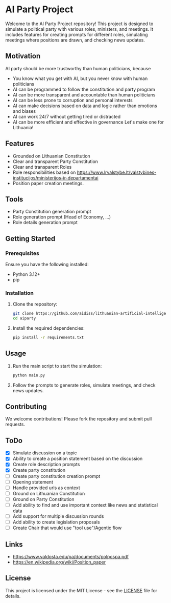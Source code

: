 # AI Party Project

Welcome to the AI Party Project repository! This project is designed to simulate a political party with various roles, ministers, and meetings. It includes features for creating prompts for different roles, simulating meetings where positions are drawn, and checking news updates.

## Motivation

AI party should be more trustworthy than human politicians, because
- You know what you get with AI, but you never know with human politicians
- AI can be programmed to follow the constitution and party program
- AI can be more transparent and accountable than human politicians
- AI can be less prone to corruption and personal interests
- AI can make decisions based on data and logic rather than emotions and biases
- AI can work 24/7 without getting tired or distracted
- AI can be more efficient and effective in governance
Let's make one for Lithuania!


## Features

- Grounded on Lithuanian Constitution
- Clear and transparent Party Constitution
- Clear and transparent Roles
- Role responsibilities based on https://www.lrvalstybe.lt/valstybines-institucijos/ministerijos-ir-departamentai
- Position paper creation meetings.

## Tools

- Party Constitution generation prompt
- Role generation prompt (Head of Economy, ...)
- Role details generation prompt

## Getting Started

### Prerequisites

Ensure you have the following installed:

- Python 3.12+
- pip

### Installation

1. Clone the repository:
    ```bash
    git clone https://github.com/aidiss/lithuanian-artificial-intelligence-party.git
    cd aiparty
    ```

2. Install the required dependencies:
    ```bash
    pip install -r requirements.txt
    ```

## Usage

1. Run the main script to start the simulation:
    ```bash
    python main.py
    ```

2. Follow the prompts to generate roles, simulate meetings, and check news updates.

## Contributing

We welcome contributions! Please fork the repository and submit pull requests.

## ToDo 

- [x] Simulate discussion on a topic
- [x] Ability to create a position statement based on the discussion
- [x] Create role description prompts
- [x] Create party constitution
- [ ] Create party constitution creation prompt
- [ ] Opening statement
- [ ] Handle provided urls as context
- [ ] Ground on Lithuanian Constitution
- [ ] Ground on Party Constitution
- [ ] Add ability to find and use important context like news and statistical data
- [ ] Add support for multiple discussion rounds
- [ ] Add ability to create legislation proposals
- [ ] Create Chair that would use "tool use"/Agentic flow

## Links

- https://www.valdosta.edu/pa/documents/polpospa.pdf
- https://en.wikipedia.org/wiki/Position_paper

## License

This project is licensed under the MIT License - see the [LICENSE](LICENSE) file for details.
